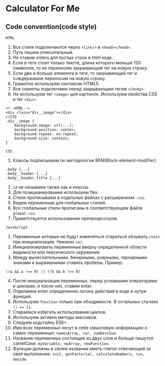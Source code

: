 # Calculator For Me
Code convention(code style)
--------
```
HTML
```
1. Все стили подключаются через `<link/>` в `<head></head>`.
2. Путь пишем относительный.
3. Не ставим enters для пустых строк в html коде.
4. Если в теге стоит только тексте, длина которого меньше 120 символов, то не переносим закрывающий тег на новую строку.
5. Если два и больше елемента в теге, то закрывающий тег и сождержимое переносим на новую строку. 
6. Грамотно используем синтаксик HTML5.
7. Все скрипты подключаем перед закрывающим тегом `</body>`.
8. Не используем тег `<image>` для картинок. Используем свойства CSS и тег `<div>`:
```
<!--HTML-->
<div class="div__image"></div>
//CSS
.div__image {
    background-image: url(...);
    background-position: center;
    background-repeat: no-repeat;
    background-size: contain;
}
```
```
CSS
```
1. Классы подписываем по методологии BEM(Block-element-modifier):
```
.body {...}
.body__header {...}
.body__header_title {...}
```
2. `id` не называем также как и классы.
3. Для позицианирования используем flex.
4. Стили прописываем в отдельных файлах с расширением `.css`.
5. Ведем переменные для глобальных стилей.
6. Все глобальные стили прописаны в соответствующем файле `global.css`.
7. Приветствуется использование препроцессоров.
```
JavaScript
```
1. Переменные которые не будут изменяться стараться обзывать `const` при инициализацие. Никаких `var`.
2. Инициализировать переменные вверху определенной области видимости или лексического окружения. 
3. Между вычеслительными, бинарными, унарными, тернарными знаками и выражениями ставить пробелы. Пример: 
```
(!a && a !== 0) || (!b && b !== 0)
```
4. После инициализации переменных, перед условными операторами и циклами, и после них, ставим enter.
5. Отделаяем enter определенню логику действий в коде в нутри функций.
6. Используем `function` только при обходимости. В остальных случаях `() => {}`.
7. Стараемся избегать использования циклов.
8. Используем активно методы массивов.
9. Следуем кодстайлу ES6+.
10. Имя всех переменных несут в себе смысловую информацию о самих переменных: `namesArray, car, numbersSum`.
11. Название переменных состоящие из двух слов и больще пишутся camelCase: `myVariable, myArray, newFunction`.
12. Функции должны в своем названии иметь глагол отвечающий за свое выполнение: `init, getFactorial, calculateNumbers, run, devide`.